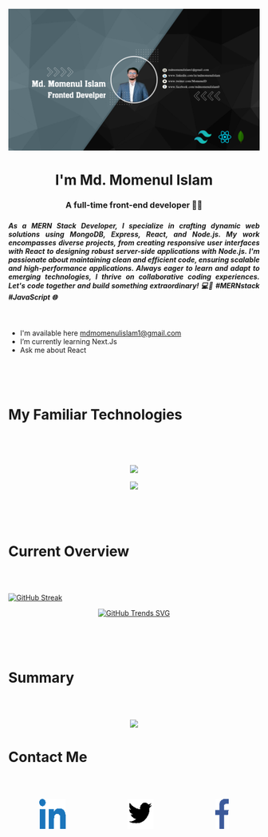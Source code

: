 ![The San Juan Mountains are beautiful!](/asset/Banner.png "San Juan Mountains")


<div>
<h1  align="center">I'm Md. Momenul Islam</h1>
<h3  align="center">A full-time front-end developer 👨‍💻</h3>
<h3>

<h5 align="justify"> As a MERN Stack Developer, I specialize in crafting dynamic web solutions using MongoDB, Express, React, and Node.js. My work encompasses diverse projects, from creating responsive user interfaces with React to designing robust server-side applications with Node.js. I'm passionate about maintaining clean and efficient code, ensuring scalable and high-performance applications. Always eager to learn and adapt to emerging technologies, I thrive on collaborative coding experiences. Let's code together and build something extraordinary! 💻🚀 #MERNstack #JavaScript 🌐
</h5>
<br>

- I'm available here mdmomenulislam1@gmail.com
- I’m currently learning Next.Js
- Ask me about React


</div>
<br>
<br>
<br>

# My Familiar Technologies
<br>
<br>
<br>
<p align="center">
  <a href="https://skillicons.dev">
    <img src="https://skillicons.dev/icons?i=tailwind,firebase,mongodb,react,express,nodejs" />
  </a>
</p>
<p align="center">
  <a href="https://skillicons.dev">
    <img src="https://skillicons.dev/icons?i=html,css,js,github,vscode,figma" />
  </a>
</p>
<br>
<br>
<br>

# Current Overview

<br>
<br>


[![GitHub Streak](https://github-readme-streak-stats.herokuapp.com?user=mdmomenulislam1&theme=github-dark&border_radius=8&card_width=900)](https://git.io/streak-stats)

<div align="center">

[![GitHub Trends SVG](https://api.githubtrends.io/user/svg/mdmomenulislam1/repos?time_range=one_year&theme=dark)](https://githubtrends.io)

</div>

<br>
<br>
<br>

# Summary
<br>
<br>

<div align="center">

![](http://github-profile-summary-cards.vercel.app/api/cards/profile-details?username=mdmomenulislam1&theme=transparent)

</div>


# Contact Me
<br>
<br>

<div style="display: flex; align-items: center; justify-content: space-around; color: #336699;" >



<p>

[![An old rock in the desert](/asset/Picture2.png "Shiprock, New Mexico by Beau Rogers")](https://www.linkedin.com/in/mdmomenulislam)

</p>

<p>

[![An old rock in the desert](/asset/Picture3.png "Shiprock, New Mexico by Beau Rogers")](https://twitter.com/MomenulD)

</p>

<p>

[![An old rock in the desert](/asset/Picture4.png "Shiprock, New Mexico by Beau Rogers")](https://www.facebook.com/mdmomenulislam0)

</p>

</div>
